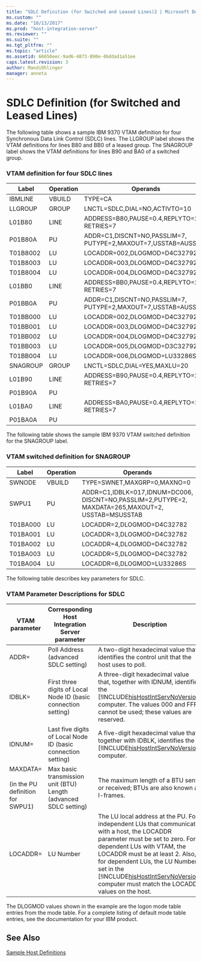 ```yaml
---
title: "SDLC Definition (for Switched and Leased Lines)2 | Microsoft Docs"
ms.custom: ""
ms.date: "10/13/2017"
ms.prod: "host-integration-server"
ms.reviewer: ""
ms.suite: ""
ms.tgt_pltfrm: ""
ms.topic: "article"
ms.assetid: 66650eec-9ad6-4873-890e-4bddad1a51ee
caps.latest.revision: 3
author: MandiOhlinger
manager: anneta
---
```

# SDLC Definition (for Switched and Leased Lines)
The following table shows a sample IBM 9370 VTAM definition for four Synchronous Data Link Control (SDLC) lines. The LLGROUP label shows the VTAM definitions for lines B80 and BB0 of a leased group. The SNAGROUP label shows the VTAM definitions for lines B90 and BA0 of a switched group.  
  
### VTAM definition for four SDLC lines  
  
|Label|Operation|Operands|  
|-----------|---------------|--------------|  
|IBMLINE|VBUILD|TYPE=CA|  
|LLGROUP|GROUP|LNCTL=SDLC,DIAL=NO,ACTIVTO=10|  
|L01B80|LINE|ADDRESS=B80,PAUSE=0.4,REPLYTO=2.0, RETRIES=7|  
|P01B80A|PU|ADDR=C1,DISCNT=NO,PASSLIM=7, PUTYPE=2,MAXOUT=7,USSTAB=AUSSTAB|  
|T01B8002|LU|LOCADDR=002,DLOGMOD=D4C32792|  
|T01B8003|LU|LOCADDR=003,DLOGMOD=D4C32792|  
|T01B8004|LU|LOCADDR=004,DLOGMOD=D4C32792|  
|L01BB0|LINE|ADDRESS=BB0,PAUSE=0.4,REPLYTO=2.0, RETRIES=7|  
|P01BB0A|PU|ADDR=C1,DISCNT=NO,PASSLIM=7, PUTYPE=2,MAXOUT=7,USSTAB=AUSSTAB|  
|T01BB000|LU|LOCADDR=002,DLOGMOD=D4C32792|  
|T01BB001|LU|LOCADDR=003,DLOGMOD=D4C32792|  
|T01BB002|LU|LOCADDR=004,DLOGMOD=D4C32792|  
|T01BB003|LU|LOCADDR=005,DLOGMOD=D3C32792|  
|T01BB004|LU|LOCADDR=006,DLOGMOD=LU33286S|  
|SNAGROUP|GROUP|LNCTL=SDLC,DIAL=YES,MAXLU=20|  
|L01B90|LINE|ADDRESS=B90,PAUSE=0.4,REPLYTO=2.0, RETRIES=7|  
|P01B90A|PU||  
|L01BA0|LINE|ADDRESS=BA0,PAUSE=0.4,REPLYTO=2.0, RETRIES=7|  
|P01BA0A|PU||  
  
 The following table shows the sample IBM 9370 VTAM switched definition for the SNAGROUP label.  
  
### VTAM switched definition for SNAGROUP  
  
|Label|Operation|Operands|  
|-----------|---------------|--------------|  
|SWNODE|VBUILD|TYPE=SWNET,MAXGRP=0,MAXNO=0|  
|SWPU1|PU|ADDR=C1,IDBLK=017,IDNUM=DC006, DISCNT=NO,PASSLIM=2,PUTYPE=2, MAXDATA=265,MAXOUT=2, USSTAB=MSUSSTAB|  
|T01BA000|LU|LOCADDR=2,DLOGMOD=D4C32782|  
|T01BA001|LU|LOCADDR=3,DLOGMOD=D4C32782|  
|T01BA002|LU|LOCADDR=4,DLOGMOD=D4C32782|  
|T01BA003|LU|LOCADDR=5,DLOGMOD=D4C32782|  
|T01BA004|LU|LOCADDR=6,DLOGMOD=LU33286S|  
  
 The following table describes key parameters for SDLC.  
  
### VTAM Parameter Descriptions for SDLC  
  
|VTAM parameter|Corresponding Host Integration Server parameter|Description|  
|--------------------|-----------------------------------------------------|-----------------|  
|ADDR=|Poll Address (advanced SDLC setting)|A two-digit hexadecimal value that identifies the control unit that the host uses to poll.|  
|IDBLK=|First three digits of Local Node ID (basic connection setting)|A three-digit hexadecimal value that, together with IDNUM, identifies the [!INCLUDE[hisHostIntServNoVersion](../core/includes/hishostintservnoversion-md.md)] computer. The values 000 and FFF cannot be used; these values are reserved.|  
|IDNUM=|Last five digits of Local Node ID (basic connection setting)|A five-digit hexadecimal value that, together with IDBLK, identifies the [!INCLUDE[hisHostIntServNoVersion](../core/includes/hishostintservnoversion-md.md)] computer.|  
|MAXDATA=<br /><br /> (in the PU definition for SWPU1)|Max basic transmission unit (BTU) Length (advanced SDLC setting)|The maximum length of a BTU sent or received; BTUs are also known as I-frames.|  
|LOCADDR=|LU Number|The LU local address at the PU. For independent LUs that communicate with a host, the LOCADDR parameter must be set to zero. For dependent LUs with VTAM, the LOCADDR must be at least 2. Also, for dependent LUs, the LU Numbers set in the [!INCLUDE[hisHostIntServNoVersion](../core/includes/hishostintservnoversion-md.md)] computer must match the LOCADDR values on the host.|  
  
 The DLOGMOD values shown in the example are the logon mode table entries from the mode table. For a complete listing of default mode table entries, see the documentation for your IBM product.  
  
## See Also  
 [Sample Host Definitions](../core/sample-host-definitions.md)